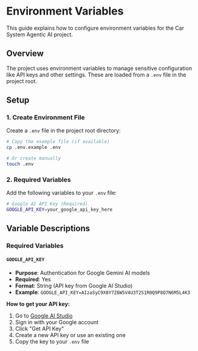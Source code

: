 # Environment Variables

This guide explains how to configure environment variables for the Car System Agentic AI project.

## Overview

The project uses environment variables to manage sensitive configuration like API keys and other settings. These are loaded from a `.env` file in the project root.

## Setup

### 1. Create Environment File

Create a `.env` file in the project root directory:

```bash
# Copy the example file (if available)
cp .env.example .env

# Or create manually
touch .env
```

### 2. Required Variables

Add the following variables to your `.env` file:

```bash
# Google AI API Key (Required)
GOOGLE_API_KEY=your_google_api_key_here
```

## Variable Descriptions

### Required Variables

#### `GOOGLE_API_KEY`
- **Purpose**: Authentication for Google Gemini AI models
- **Required**: Yes
- **Format**: String (API key from Google AI Studio)
- **Example**: `GOOGLE_API_KEY=AIzaSyC9X8Y7Z6W5V4U3T2S1R0Q9P8O7N6M5L4K3`

**How to get your API key:**
1. Go to [Google AI Studio](https://aistudio.google.com/)
2. Sign in with your Google account
3. Click "Get API Key" 
4. Create a new API key or use an existing one
5. Copy the key to your `.env` file
